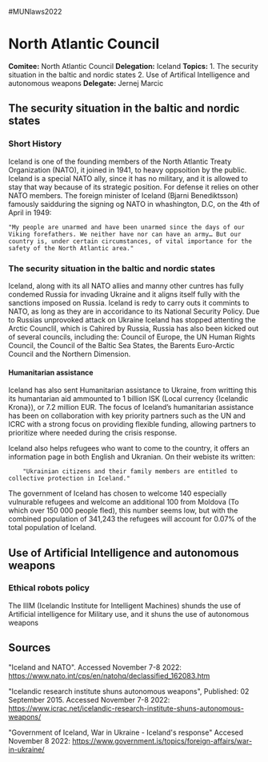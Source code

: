 #MUNlaws2022


# North Atlantic Council
**Comitee:** North Atlantic Council
**Delegation:** Iceland
**Topics:** 
			1. The security situation in the baltic and nordic states
			2. Use of Artifical Intelligence and autonomous weapons
**Delegate:** Jernej Marcic



## The security situation in the baltic and nordic states

### Short History
Iceland is one of the founding members of the North Atlantic Treaty Organization (NATO), it joined in 1941, to heavy oppsoition by the public. Iceland is a special NATO ally, since it has no military, and it is allowed to stay that way because of its strategic position. For defense it relies on other NATO members.
The foreign minister of Iceland (Bjarni Benediktsson) famously saidduring the signing og NATO in whashington, D.C, on the 4th of April in 1949:
	
	"My people are unarmed and have been unarmed since the days of our Viking forefathers. We neither have nor can have an army… But our country is, under certain circumstances, of vital importance for the safety of the North Atlantic area."

### The security situation in the baltic and nordic states
Iceland, along with its all NATO allies and manny other cuntres has fully condemed Russia for invading Ukraine and it aligns itself fully with the sanctions imposed on Russia. 
Iceland is redy to carry outs it commints to NATO, as long as they are in accoridance to its National Security Policy.
Due to Russias unprovoked attack on Ukraine Iceland has stopped attenting the Arctic Counclil, which is Cahired by Russia, Russia has also been kicked out of several councils, including the: Council of Europe, the UN Human Rights Council, the Council of the Baltic Sea States, the Barents Euro-Arctic Council and the Northern Dimension.

#### Humanitarian assistance
Iceland has also sent Humanitarian assistance to Ukraine, from writting this its humantarian aid ammounted to 1 billion ISK (Local currency {Icelandic Krona}), or 7.2 million EUR. The focus of Iceland’s humanitarian assistance has been on collaboration with key priority partners such as the UN and ICRC with a strong focus on providing flexible funding, allowing partners to prioritize where needed during the crisis response. 

Iceland also helps refugees who want to come to the country, it offers an information page in both English and Ukranian.
	On their webiste its written:
		
		"Ukrainian citizens and their family members are entitled to collective protection in Iceland."

The government of Iceland has chosen to welcome 140 especially vulnurable refugees and welcome an additional 100 from Moldova (To which over 150 000 people fled), this number seems low, but with the combined population of 341,243 the refugees will account for 0.07% of the total population of Iceland.



## Use of Artificial Intelligence and autonomous weapons

### Ethical robots policy
The IIIM (Icelandic Institute for Intelligent Machines) shunds the use of Artificial intelligence for Military use, and it shuns the use of autonomous weapons


## Sources
"Iceland and NATO". Accessed November 7-8 2022: 
https://www.nato.int/cps/en/natohq/declassified_162083.htm

"Icelandic research institute shuns autonomous weapons", Published: 02 September 2015. Accessed November 7-8 2022: 
https://www.icrac.net/icelandic-research-institute-shuns-autonomous-weapons/

"Government of Iceland, War in Ukraine - Iceland's response" Accesed November 8 2022:
https://www.government.is/topics/foreign-affairs/war-in-ukraine/


